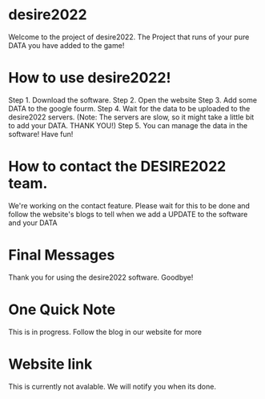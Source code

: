 # desire2022
Welcome to the project of desire2022. The Project that runs of your pure DATA you have added to the game!
# How to use desire2022!
Step 1. Download the software.
Step 2. Open the website
Step 3. Add some DATA to the google fourm. 
Step 4. Wait for the data to be uploaded to the desire2022 servers. (Note: The servers are slow, so it might take a little bit to add your DATA. THANK YOU!)
Step 5. You can manage the data in the software! Have fun!
# How to contact the DESIRE2022 team.
We're working on the contact feature. Please wait for this to be done and follow the website's blogs to tell when we add a UPDATE to the software and your DATA

# Final Messages
Thank you for using the desire2022 software. Goodbye!

# One Quick Note
This is in progress. Follow the blog in our website for more

# Website link
This is currently not avalable. We will notify you when its done.
